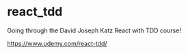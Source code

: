 # react_tdd
Going through the David Joseph Katz React with TDD course!

https://www.udemy.com/react-tdd/

